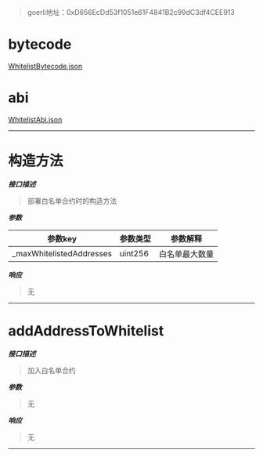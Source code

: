 > goerli地址：0xD656EcDd53f1051e61F4841B2c99dC3df4CEE913

# bytecode
[WhitelistBytecode.json](WhitelistBytecode.json)

# abi
[WhitelistAbi.json](WhitelistAbi.json)

---

# 构造方法

***接口描述***
> 部署白名单合约时的构造方法

***参数***

| 参数key                    | 参数类型    | 参数解释    |
|--------------------------|---------|---------|
| _maxWhitelistedAddresses | uint256 | 白名单最大数量 |

***响应***
> 无
---

# addAddressToWhitelist

***接口描述***
> 加入白名单合约

***参数***
> 无

***响应***
> 无
---